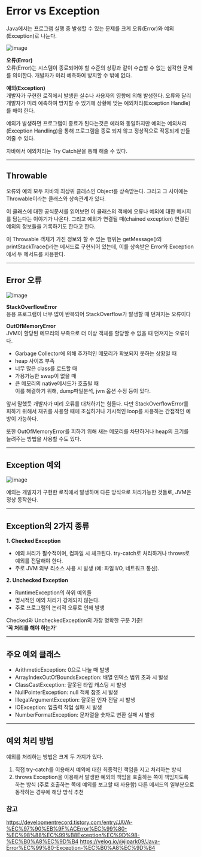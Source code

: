 # Error vs Exception
Java에서는 프로그램 실행 중 발생할 수 있는 문제를 크게 오류(Error)와 예외(Exception)로 나눈다.

![image](https://github.com/user-attachments/assets/21d36053-f83a-48ad-9ab9-f4c8370e46b0)


**오류(Error)**  
오류(Error)는 시스템이 종료되어야 할 수준의 상황과 같이 수습할 수 없는 심각한 문제를 의미한다. 
개발자가 미리 예측하여 방지할 수 밖에 없다.

**예외(Exception)**  
개발자가 구현한 로직에서 발생한 실수나 사용자의 영향에 의해 발생한다. 
오류와 달리 개발자가 미리 예측하여 방지할 수 있기에 상황에 맞는 예외처리(Exception Handle)를 해야 한다.

예외가 발생하면 프로그램이 종료가 된다는것은 에러와 동일하지만 예외는 예외처리(Exception Handling)을 통해 프로그램을 종료 되지 않고 정상적으로 작동되게 만들어줄 수 있다.

자바에서 예외처리는 Try Catch문을 통해 해줄 수 있다.

---

## Throwable 
오류와 예외 모두 자바의 최상위 클래스인 Object를 상속받는다. 
그리고 그 사이에는 Throwable이라는 클래스와 상속관계가 있다.

이 클래스에 대한 공식문서를 읽어보면 이 클래스의 객체에 오류나 예외에 대한 메시지를 담는다는 이야기가 나온다. 
그리고 예외가 연결될 때(chained exception) 연결된 예외의 정보들을 기록하기도 한다고 한다.

이 Throwable 객체가 가진 정보와 할 수 있는 행위는 getMessage()와 printStackTrace()라는 메서드로 구현되어 있는데, 
이를 상속받은 Error와 Exception에서 두 메서드를 사용한다.

---

## Error 오류 
![image](https://github.com/user-attachments/assets/25b18d4b-ce0c-48aa-b84e-8ff53116c710)


**StackOverflowError**  
응용 프로그램이 너무 많이 반복되어 StackOverflow가 발생할 때 던져지는 오류이다


**OutOfMemoryError**  
JVM이 할당된 메모리의 부족으로 더 이상 객체를 할당할 수 없을 때 던져지는 오류이다.

- Garbage Collector에 의해 추가적인 메모리가 확보되지 못하는 상황일 때
- heap 사이즈 부족
- 너무 많은 class를 로드할 때
- 가용가능한 swap이 없을 때
- 큰 메모리의 native메서드가 호출될 때  
 이를 해결하기 위해, dump파일분석, jvm 옵션 수정 등이 있다.

앞서 말했듯 개발자가 미리 오류를 대처하기는 힘들다.
다만 StackOverflowError를 피하기 위해서 재귀를 사용할 때에 조심하거나 가시적인 loop를 사용하는 간접적인 예방이 가능하다.

또한 OutOfMemoryError를 피하기 위해 새는 메모리를 차단하거나 heap의 크기를 늘려주는 방법을 사용할 수도 있다.

---

## Exception 예외

![image](https://github.com/user-attachments/assets/493c8c97-2b24-4978-b771-419a74df49ed)

예외는 개발자가 구현한 로직에서 발생하며 다른 방식으로 처리가능한 것들로, JVM은 정상 동작한다.

---

## Exception의 2가지 종류
**1. Checked Exception**  
- 예외 처리가 필수적이며, 컴파일 시 체크된다.
  try-catch로 처리하거나 throws로 예외를 전달해야 한다.
- 주로 JVM 외부 리소스 사용 시 발생 (예: 파일 I/O, 네트워크 통신).

**2. Unchecked Exception**  
- RuntimeException의 하위 예외들
- 명시적인 예외 처리가 강제되지 않는다.
- 주로 프로그램의 논리적 오류로 인해 발생

Checked와 UncheckedException의 가장 명확한 구분 기준!  
**'꼭 처리를 해야 하는가'**

---

## 주요 예외 클래스 
- ArithmeticException: 0으로 나눌 때 발생
- ArrayIndexOutOfBoundsException: 배열 인덱스 범위 초과 시 발생
- ClassCastException: 잘못된 타입 캐스팅 시 발생
- NullPointerException: null 객체 참조 시 발생
- IllegalArgumentException: 잘못된 인자 전달 시 발생
- IOException: 입출력 작업 실패 시 발생
- NumberFormatException: 문자열을 숫자로 변환 실패 시 발생

---

## 예외 처리 방법
예외를 처리하는 방법은 크게 두 가지가 있다.
1. 직접 try-catch를 이용해서 예외에 대한 최종적인 책임을 지고 처리하는 방식
2. throws Exception을 이용해서 발생한 예외의 책임을 호출하는 쪽이 책임지도록 하는 방식
(주로 호출하는 쪽에 예외를 보고할 때 사용함) 다른 메서드의 일부분으로 동작하는 경우에 해당 방식 추천



### 참고
https://developmentrecord.tistory.com/entry/JAVA-%EC%97%90%EB%9F%ACError%EC%99%80-%EC%98%88%EC%99%B8Exception%EC%9D%98-%EC%B0%A8%EC%9D%B4
https://velog.io/@jipark09/Java-Error%EC%99%80-Exception-%EC%B0%A8%EC%9D%B4
